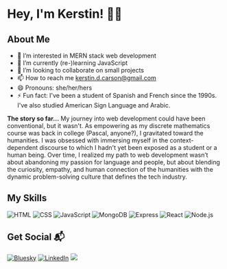 # Hey, I'm Kerstin! 👋🏿

## About Me

- 👀 I’m interested in MERN stack web development
- 🌱 I’m currently (re-)learning JavaScript
- 💞️ I’m looking to collaborate on small projects
- 📫 How to reach me kerstin.d.carson@gmail.com
- 😄 Pronouns: she/her/hers
- ⚡ Fun fact: I've been a student of Spanish and French since the 1990s. I've also studied American Sign Language and Arabic.

**The story so far...** My journey into web development could have been conventional, but it wasn't. As empowering as my discrete mathematics course was back in college (Pascal, anyone?), I gravitated toward the humanities. I was obsessed with immersing myself in the context-dependent discourse to which I hadn't yet been exposed as a student or a human being. Over time, I realized my path to web development wasn’t about abandoning my passion for language and people, but about blending the curiosity, empathy, and human connection of the humanities with the dynamic problem-solving culture that defines the tech industry.

## My Skills

![HTML](https://img.shields.io/badge/-HTML-E34F26?style=for-the-badge&logo=html5&logoColor=white)
![CSS](https://img.shields.io/badge/-CSS-1572B6?style=for-the-badge&logo=css3&logoColor=white)
![JavaScript](https://img.shields.io/badge/-JavaScript-F7DF1E?style=for-the-badge&logo=javascript&logoColor=black)
![MongoDB](https://img.shields.io/badge/MongoDB-4EA94B?style=for-the-badge&logo=mongodb&logoColor=white)
![Express](https://img.shields.io/badge/Express%20js-000000?style=for-the-badge&logo=express&logoColor=white)
![React](https://img.shields.io/badge/React-61DAFB?style=for-the-badge&logo=react&logoColor=white)
![Node.js](https://img.shields.io/badge/-Node.js-339933?style=for-the-badge&logo=node.js&logoColor=white)

## Get Social 📬

[![Bluesky](https://img.shields.io/badge/Bluesky-0285FF?logo=bluesky&logoColor=fff&style=for-the-badge)](https://bsky.app/profile/kcarsoncodes.bsky.social)
[![LinkedIn](https://img.shields.io/badge/LinkedIn-0077B5?style=for-the-badge&logo=linkedin&logoColor=white)](https://www.linkedin.com/in/kerstincarson)
[![](https://img.shields.io/badge/-000000?style=for-the-badge&logo=x&logoColor=white)](https://x.com/kCarsonCodes)



